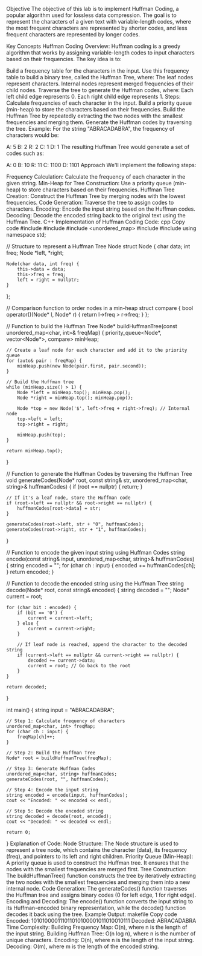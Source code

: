 Objective
The objective of this lab is to implement Huffman Coding, a popular algorithm used for lossless data compression. The goal is to represent the characters of a given text with variable-length codes, where the most frequent characters are represented by shorter codes, and less frequent characters are represented by longer codes.

Key Concepts
Huffman Coding Overview:
Huffman coding is a greedy algorithm that works by assigning variable-length codes to input characters based on their frequencies. The key idea is to:

Build a frequency table for the characters in the input.
Use this frequency table to build a binary tree, called the Huffman Tree, where:
The leaf nodes represent characters.
Internal nodes represent merged frequencies of their child nodes.
Traverse the tree to generate the Huffman codes, where:
Each left child edge represents 0.
Each right child edge represents 1.
Steps:
Calculate frequencies of each character in the input.
Build a priority queue (min-heap) to store the characters based on their frequencies.
Build the Huffman Tree by repeatedly extracting the two nodes with the smallest frequencies and merging them.
Generate the Huffman codes by traversing the tree.
Example:
For the string "ABRACADABRA", the frequency of characters would be:

A: 5
B: 2
R: 2
C: 1
D: 1
The resulting Huffman Tree would generate a set of codes such as:

A: 0
B: 10
R: 11
C: 1100
D: 1101
Approach
We'll implement the following steps:

Frequency Calculation: Calculate the frequency of each character in the given string.
Min-Heap for Tree Construction: Use a priority queue (min-heap) to store characters based on their frequencies.
Huffman Tree Creation: Construct the Huffman Tree by merging nodes with the lowest frequencies.
Code Generation: Traverse the tree to assign codes to characters.
Encoding: Encode the input string based on the Huffman codes.
Decoding: Decode the encoded string back to the original text using the Huffman Tree.
C++ Implementation of Huffman Coding
Code:
cpp
Copy code
#include <iostream>
#include <queue>
#include <unordered_map>
#include <vector>
#include <string>
using namespace std;

// Structure to represent a Huffman Tree Node
struct Node {
    char data;
    int freq;
    Node *left, *right;

    Node(char data, int freq) {
        this->data = data;
        this->freq = freq;
        left = right = nullptr;
    }
};

// Comparison function to order nodes in a min-heap
struct compare {
    bool operator()(Node* l, Node* r) {
        return l->freq > r->freq;
    }
};

// Function to build the Huffman Tree
Node* buildHuffmanTree(const unordered_map<char, int>& freqMap) {
    priority_queue<Node*, vector<Node*>, compare> minHeap;

    // Create a leaf node for each character and add it to the priority queue
    for (auto& pair : freqMap) {
        minHeap.push(new Node(pair.first, pair.second));
    }

    // Build the Huffman tree
    while (minHeap.size() > 1) {
        Node *left = minHeap.top(); minHeap.pop();
        Node *right = minHeap.top(); minHeap.pop();

        Node *top = new Node('$', left->freq + right->freq); // Internal node
        top->left = left;
        top->right = right;

        minHeap.push(top);
    }

    return minHeap.top();
}

// Function to generate the Huffman Codes by traversing the Huffman Tree
void generateCodes(Node* root, const string& str, unordered_map<char, string>& huffmanCodes) {
    if (root == nullptr) {
        return;
    }

    // If it's a leaf node, store the Huffman code
    if (root->left == nullptr && root->right == nullptr) {
        huffmanCodes[root->data] = str;
    }

    generateCodes(root->left, str + "0", huffmanCodes);
    generateCodes(root->right, str + "1", huffmanCodes);
}

// Function to encode the given input string using Huffman Codes
string encode(const string& input, unordered_map<char, string>& huffmanCodes) {
    string encoded = "";
    for (char ch : input) {
        encoded += huffmanCodes[ch];
    }
    return encoded;
}

// Function to decode the encoded string using the Huffman Tree
string decode(Node* root, const string& encoded) {
    string decoded = "";
    Node* current = root;

    for (char bit : encoded) {
        if (bit == '0') {
            current = current->left;
        } else {
            current = current->right;
        }

        // If leaf node is reached, append the character to the decoded string
        if (current->left == nullptr && current->right == nullptr) {
            decoded += current->data;
            current = root; // Go back to the root
        }
    }

    return decoded;
}

int main() {
    string input = "ABRACADABRA";

    // Step 1: Calculate frequency of characters
    unordered_map<char, int> freqMap;
    for (char ch : input) {
        freqMap[ch]++;
    }

    // Step 2: Build the Huffman Tree
    Node* root = buildHuffmanTree(freqMap);

    // Step 3: Generate Huffman Codes
    unordered_map<char, string> huffmanCodes;
    generateCodes(root, "", huffmanCodes);

    // Step 4: Encode the input string
    string encoded = encode(input, huffmanCodes);
    cout << "Encoded: " << encoded << endl;

    // Step 5: Decode the encoded string
    string decoded = decode(root, encoded);
    cout << "Decoded: " << decoded << endl;

    return 0;
}
Explanation of Code:
Node Structure: The Node structure is used to represent a tree node, which contains the character (data), its frequency (freq), and pointers to its left and right children.
Priority Queue (Min-Heap): A priority queue is used to construct the Huffman tree. It ensures that the nodes with the smallest frequencies are merged first.
Tree Construction: The buildHuffmanTree() function constructs the tree by iteratively extracting the two nodes with the smallest frequencies and merging them into a new internal node.
Code Generation: The generateCodes() function traverses the Huffman tree and assigns binary codes (0 for left edge, 1 for right edge).
Encoding and Decoding: The encode() function converts the input string to its Huffman-encoded binary representation, while the decode() function decodes it back using the tree.
Example Output:
makefile
Copy code
Encoded: 101010000111011010100001011010010111
Decoded: ABRACADABRA
Time Complexity:
Building Frequency Map: O(n), where n is the length of the input string.
Building Huffman Tree: O(n log n), where n is the number of unique characters.
Encoding: O(n), where n is the length of the input string.
Decoding: O(m), where m is the length of the encoded string.
